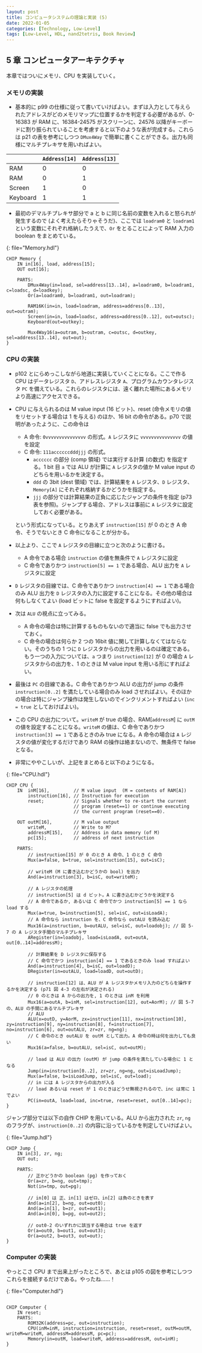 ```yaml
---
layout: post
title: コンピュータシステムの理論と実装 (5)
date: 2022-01-05
categories: [Technology, Low-Level]
tags: [Low-Level, HDL, nand2tetris, Book Review]
---
```


## 5 章 コンピュータアーキテクチャ

本章ではついにメモリ、CPU を実装していく。

### メモリの実装

- 基本的に p99 の仕様に従って書いていけばよい。まずは入力として与えられたアドレスがどのメモリマップに位置するかを判定する必要があるが、0-16383 が RAM に、16384-24575 がスクリーンに、24576 以降がキーボードに割り振られていることを考慮すると以下のような表が完成する。これらは p21 の表を参考にしつつ `DMux4Way` で簡単に書くことができる。出力も同様にマルチプレキサを用いればよい。

|          | `Address[14]` | `Address[13]` |
| :------- | :------------ | :------------ |
| RAM      | 0             | 0             |
| RAM      | 0             | 1             |
| Screen   | 1             | 0             |
| Keyboard | 1             | 1             |

- 最初のデマルチプレキサ部分で a と b に同じ名前の変数を入れると怒られが発生するので (よく考えたらそりゃそうだ)、ここでは `loadram0` と `loadram1` という変数にそれぞれ格納したうえで、`Or` をとることによって RAM 入力の boolean をまとめている。

{: file="Memory.hdl"}

```
CHIP Memory {
    IN in[16], load, address[15];
    OUT out[16];

    PARTS:
        DMux4Way(in=load, sel=address[13..14], a=loadram0, b=loadram1, c=loadsc, d=loadkey);
        Or(a=loadram0, b=loadram1, out=loadram);

        RAM16K(in=in, load=loadram, address=address[0..13], out=outram);
        Screen(in=in, load=loadsc, address=address[0..12], out=outsc);
        Keyboard(out=outkey);

        Mux4Way16(a=outram, b=outram, c=outsc, d=outkey, sel=address[13..14], out=out);
}
```

### CPU の実装

- p102 とにらめっこしながら地道に実装していくことになる。ここで作る CPU はデータレジスタ `D`、アドレスレジスタ `A`、プログラムカウンタレジスタ `PC` を備えている。これらのレジスタには、遠く離れた場所にあるメモリより高速にアクセスできる。
- CPU に与えられるのは M value input (16 ビット)、reset (命令メモリの値をリセットする場合は 1 を与える) のほか、16 bit の命令がある。p70 で説明があったように、この命令は
    - A 命令: `0vvvvvvvvvvvvvvv` の形式。`A` レジスタに `vvvvvvvvvvvvvvv` の値を設定
    - C 命令: `111accccccdddjjj` の形式。
        - `acccccc` の部分 (comp 領域) では実行する計算 (の数式) を指定する。1 bit 目 `a` では ALU が計算に `A` レジスタの値か M value input のどちらを用いるかを決定する。
        - `ddd` の 3bit (dest 領域) では、計算結果を `A` レジスタ、`D` レジスタ、`Memory[A]` にそれぞれ格納するかどうかを指定する。
        - `jjj` の部分では計算結果の正負に応じたジャンプの条件を指定 (p73 表を参照)。ジャンプする場合、アドレスは事前に `A` レジスタに設定しておく必要がある。

    という形式になっている。とりあえず `instruction[15]` が 0 のとき A 命令、そうでないとき C 命令になることが分かる。
- 以上より、ここで `A` レジスタの目線に立つと次のように書ける。
    - A 命令である場合 `instruction` の値を無条件で `A` レジスタに設定
    - C 命令でありかつ `instruction[5] == 1` である場合、ALU 出力を `A` レジスタに設定
- `D` レジスタの目線では、C 命令でありかつ `instruction[4] == 1` である場合のみ ALU 出力を `D` レジスタの入力に設定することになる。その他の場合は何もしなくてよい (load ビットに false を設定するようにすればよい)。
- 次は `ALU` の視点に立ってみる。
    - A 命令の場合は特に計算するものもないので適当に false でも出力させておく。
    - C 命令の場合は何らか 2 つの 16bit 値に関して計算しなくてはならない。そのうちの 1 つに `D` レジスタからの出力を用いるのは確定である。もう一つの入力については、`a` つまり `instruction[12]` が 0 の場合 `A` レジスタからの出力を、1 のときは M value input を用いる形にすればよい。
- 最後は `PC` の目線である。C 命令でありかつ ALU の出力が jump の条件 `instruction[0..2]` を満たしている場合のみ load させればよい。そのほかの場合は特にジャンプ操作は発生しないのでインクリメントすればよい (`inc = true` としておけばよい)。
- この CPU の出力について。`writeM` が true の場合、RAM[`addressM`] に `outM` の値を設定することになる。`writeM` の値は、C 命令でありかつ `instruction[3] == 1` であるときのみ true になる。A 命令の場合は `A` レジスタの値が変化するだけであり RAM の操作は絡まないので、無条件で false となる。
- 非常にややこしいが、上記をまとめると以下のようになる。

{: file="CPU.hdl"}

```
CHIP CPU {
    IN  inM[16],         // M value input  (M = contents of RAM[A])
        instruction[16], // Instruction for execution
        reset;           // Signals whether to re-start the current
                         // program (reset==1) or continue executing
                         // the current program (reset==0).

    OUT outM[16],        // M value output
        writeM,          // Write to M? 
        addressM[15],    // Address in data memory (of M)
        pc[15];          // address of next instruction

    PARTS:
        // instruction[15] が 0 のとき A 命令、1 のとき C 命令
        Mux(a=false, b=true, sel=instruction[15], out=isC);

        // writeM (M に書き込むかどうかの bool) を出力
        And(a=instruction[3], b=isC, out=writeM);
        
        // A レジスタの処理
        // instruction[5] は d ビット。A に書き込むかどうかを決定する
        // A 命令であるか, あるいは C 命令でかつ instruction[5] == 1 なら load する
        Mux(a=true, b=instruction[5], sel=isC, out=isLoadA);
        // A 命令なら instruction を、C 命令なら outALU を読み込む
        Mux16(a=instruction, b=outALU, sel=isC, out=loadobj); // 図 5-7 の A レジスタ手間のマルチプレキサ
        ARegister(in=loadobj, load=isLoadA, out=outA, out[0..14]=addressM);

        // 計算結果を D レジスタに保存する
        // C 命令でかつ instruction[4] == 1 であるときのみ load すればよい
        And(a=instruction[4], b=isC, out=loadD);
        DRegister(in=outALU, load=loadD, out=outD);

        // instruction[12] は、ALU が A レジスタかメモリ入力のどちらを操作するかを決定する (p71 図 4-3 の左右が決定される)
        // 0 のときは A からの出力を, 1 のときは inM を利用
        Mux16(a=outA, b=inM, sel=instruction[12], out=AorM); // 図 5-7 の、ALU の手間にあるマルチプレキサ
        // ALU
        ALU(x=outD, y=AorM, zx=instruction[11], nx=instruction[10], zy=instruction[9], ny=instruction[8], f=instruction[7], no=instruction[6], out=outALU, zr=zr, ng=ng);
        // C 命令のとき outALU を outM として出力。A 命令の時は何を出力しても良い
        Mux16(a=false, b=outALU, sel=isC, out=outM);

        // load は ALU の出力 (outM) が jump の条件を満たしている場合に 1 となる
        Jump(in=instruction[0..2], zr=zr, ng=ng, out=isLoadJump);
        Mux(a=false, b=isLoadJump, sel=isC, out=load);
        // in には A レジスタからの出力が入る
        // load あるいは reset が 1 のときはどうせ無視されるので、inc は常に 1 でよい
        PC(in=outA, load=load, inc=true, reset=reset, out[0..14]=pc);
}
```
ジャンプ部分では以下の自作 CHIP を用いている。ALU から出力された `zr`, `ng` のフラグが、`instruction[0..2]` の内容に沿っているかを判定していけばよい。 

{: file="Jump.hdl"}

```
CHIP Jump {
    IN in[3], zr, ng;
    OUT out;

    PARTS:
        // 正かどうかの boolean (pg) を作っておく
        Or(a=zr, b=ng, out=tmp);
        Not(in=tmp, out=pg);

        // in[0] は 正、in[1] はゼロ、in[2] は負のときを表す
        And(a=in[2], b=ng, out=out0);
        And(a=in[1], b=zr, out=out1);
        And(a=in[0], b=pg, out=out2);

        // out0-2 のいずれかに該当する場合は true を返す
        Or(a=out0, b=out1, out=out3);
        Or(a=out2, b=out3, out=out);
}
```

### Computer の実装
やっとこさ CPU まで出来上がったところで、あとは p105 の図を参考にしつつこれらを接続するだけである。やったね……！

{: file="Computer.hdl"}

```

CHIP Computer {
    IN reset;
    PARTS:
        ROM32K(address=pc, out=instruction);
        CPU(inM=inM, instruction=instruction, reset=reset, outM=outM, writeM=writeM, addressM=addressM, pc=pc);
        Memory(in=outM, load=writeM, address=addressM, out=inM);
}
```

